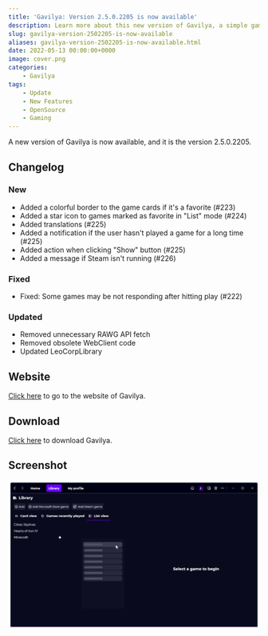 ```yaml
---
title: 'Gavilya: Version 2.5.0.2205 is now available'
description: Learn more about this new version of Gavilya, a simple game launcher for Windows.
slug: gavilya-version-2502205-is-now-available
aliases: gavilya-version-2502205-is-now-available.html
date: 2022-05-13 00:00:00+0000
image: cover.png
categories:
    - Gavilya
tags:
    - Update
    - New Features
    - OpenSource
    - Gaming
---
```

A new version of Gavilya is now available, and it is the version 2.5.0.2205.

## Changelog
### New
- Added a colorful border to the game cards if it's a favorite (#223)
- Added a star icon to games marked as favorite in "List" mode (#224)
- Added translations (#225)
- Added a notification if the user hasn't played a game for a long time (#225)
- Added action when clicking "Show" button (#225)
- Added a message if Steam isn't running (#226)
### Fixed
- Fixed: Some games may be not responding after hitting play (#222)
### Updated
- Removed unnecessary RAWG API fetch
- Removed obsolete WebClient code
- Updated LeoCorpLibrary

## Website

[Click here](https://gavilya.leocorporation.dev/) to go to the website of Gavilya.

## Download

[Click here](https://bit.ly/Gavilya) to download Gavilya.

## Screenshot
![The "Library" page of Gavilya in "List view" mode](cover.png)